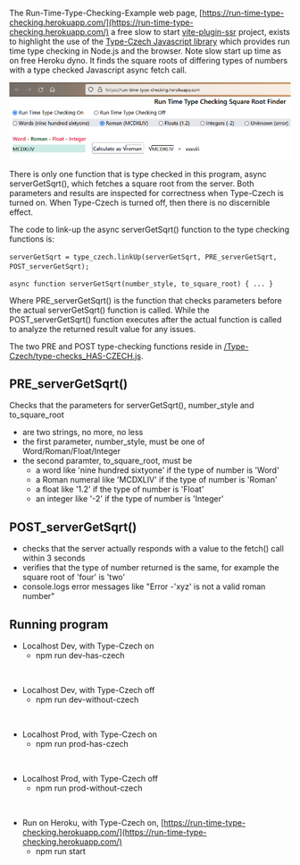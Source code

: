The Run-Time-Type-Checking-Example web page, [https://run-time-type-checking.herokuapp.com/](https://run-time-type-checking.herokuapp.com/) a free slow to start [vite-plugin-ssr](https://vite-plugin-ssr.com/) project, exists to highlight the use of the
[Type-Czech Javascript library](https://github.com/steenhansen/type-czech)
which provides run time type checking in Node.js and the browser. Note slow start up time as on free Heroku dyno. It finds the square roots of differing types of numbers with a type checked Javascript async fetch call.

![Roman 38 is square root of 1444](pages/screen-shot.png)

There is only one function that is type checked in this program, async serverGetSqrt(), which fetches a
square root from the server. Both parameters and results are inspected for
correctness when Type-Czech is turned on. When Type-Czech is turned off, then there is no discernible effect.

The code to link-up the async serverGetSqrt() function to the type checking functions is:

`serverGetSqrt = type_czech.linkUp(serverGetSqrt, PRE_serverGetSqrt, POST_serverGetSqrt); `

`async function serverGetSqrt(number_style, to_square_root) { ... }`

Where PRE_serverGetSqrt() is the function that checks parameters before the actual serverGetSqrt() function is called. While the POST_serverGetSqrt() function executes after the actual function is called to
analyze the returned result value for any issues.

The two PRE and POST type-checking functions reside in [/Type-Czech/type-checks_HAS-CZECH.js](/Type-Czech/type-checks_HAS-CZECH.js).

## PRE_serverGetSqrt()

Checks that the parameters for serverGetSqrt(), number_style and to_square_root

- are two strings, no more, no less
- the first parameter, number_style, must be one of Word/Roman/Float/Integer
- the second paramter, to_square_root, must be
  - a word like 'nine hundred sixtyone' if the type of number is 'Word'
  - a Roman numeral like 'MCDXLIV' if the type of number is 'Roman'
  - a float like '1.2' if the type of number is 'Float'
  - an integer like '-2' if the type of number is 'Integer'

## POST_serverGetSqrt()

- checks that the server actually responds with a value to the fetch() call within 3 seconds
- verifies that the type of number returned is the same, for example the square root of 'four' is 'two'
- console.logs error messages like "Error -'xyz' is not a valid roman number"

## Running program

- Localhost Dev, with Type-Czech on
  - npm run dev-has-czech

<br/>

- Localhost Dev, with Type-Czech off
  - npm run dev-without-czech

<br/>

- Localhost Prod, with Type-Czech on
  - npm run prod-has-czech

<br/>

- Localhost Prod, with Type-Czech off
  - npm run prod-without-czech

<br/>

- Run on Heroku, with Type-Czech on, [https://run-time-type-checking.herokuapp.com/](https://run-time-type-checking.herokuapp.com/)
  - npm run start
